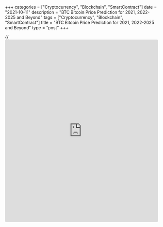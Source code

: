 +++
categories = ["Cryptocurrency", "Blockchain", "SmartContract"]
date = "2021-10-11"
description = "BTC Bitcoin Price Prediction for 2021, 2022-2025 and Beyond"
tags = ["Cryptocurrency", "Blockchain", "SmartContract"]
title = "BTC Bitcoin Price Prediction for 2021, 2022-2025 and Beyond"
type = "post"
+++

{{<iframe id="large-banner" src="https://www.bounty.group/#slide=20.0" width="100%" height="600" scrolling="no" style="border: 0px solid rgb(216, 221, 230); border-radius: 3px;">}}

2021-10-11

2021-10-11

BTC Price Predictions and Analysis: Bitcoin Price Breakout!Jana Kane

Bitcoin breaks a price record again! The coin broke the $58,330.57 mark
on February 21, 2021. How did this advance come about? The rise above
$50,000 really only started in the second half of 2020. It has been a
turbulent year, both inside and outside the Bitcoin scene. Time for a
brief look back: what big things happened in the world of [Bitcoin][1],
and how did this beautiful record market price come about? And what can
we expect from the crypto-king next? Will Bitcoin go up even more? Let's
find out in our Bitcoin coin review!

The article covers the following subjects:

## Bitcoin in Short

We're sure you know, but Bitcoin is the best-known digital currency
(also known as cryptocurrency). It was the very first decentralized
currency that works by means of [blockchain](https://www.letsplayfx.com/blog/trade-forex-with-bitcoin/) technology. The native token
was launched in 2009, in the midst of a global financial crisis. Because
many people were suspicious of banks, Bitcoin immediately won the
interest of a large group of people.

The system allows you to send "money" to someone else without the
intervention of a third party. The data is not managed by one person but
by all users of the network. This makes it one large decentralized
database of transactions.

## Bitcoin Price Development and Outlook

First of all, let’s address the price development of [Bitcoin][1]. In
the image below, you can clearly see the various major events and the
price increase. A lot has happened in the past year.

###

### March 13: Bitcoin Crash

The first [news](https://www.letsplayfx.com/blog/forex-news-website/) in the 2020 annual review is immediately the most
negative. It happened on the night of March 12, when the price fell to
$3,850 in no time (Coinmarketcap). However, the panic was not only in
the crypto market. The coronavirus also caused a search for liquidity in
the stock market. The AEX closed that week with the largest drop since
1987, a drop of more than 10%. The crash fits into the list of the 6
biggest descents ever.

With three other falls, the former exchange Mt. Gox was (indirectly)
involved. That same night, the BitMEX derivatives exchange was
temporarily out of reach. It was rumored that a failing stock exchange
liquidation engine was the cause of the deep spike down. A few days
later, the derivatives exchange tried to clear the air by announcing
that it fell prey to two DDoS attacks.

### May 11: Bitcoin Halving

In the past year, something unique happened that had not happened often
before: the halving of the block subsidy. On the 11th of May, there was
finally the [news](https://www.letsplayfx.com/blog/forex-news-website/) that had been long-awaited. For the first time ever, a
miner processed a block with a subsidy of "only" 6.25 BTC. This was a
totally new reward per block and, with that, Bitcoin entered a new era.

The timing was perfect: while the world was on fire and stimulus and
money packages kept the economy going, the opposite happened with
Bitcoin: assets became scarcer.

Since May this year, only 900 new BTC have come into circulation per day
instead of 1800 BTC (as was the case for four years). This supply shock
soon became visible in the price: the supply dried up, and the price
rose.

### June 4: Bitcoin Core Update

The Bitcoin [news](https://www.letsplayfx.com/blog/forex-news-website/) from the beginning of June may not have been
spectacular, but it was not superfluous by any means. Throughout the
year, many developers have worked hard on Bitcoin's code. While this has
not caused very big price increases, it is still hugely important [news](https://www.letsplayfx.com/blog/forex-news-website/).

Bitcoin Core is the beating heart of everything that happens in the
ecosystem. The 28th upgrade came in June. This upgrade was the result,
which 119 developers worked on for six months.

The major improvement was that OpenSSL was removed from the code. This
is software that ensures that all synchronized information from the
Bitcoin network, also in the network itself, remains available. It’s a
kind of database within a database, simply put. With version 0.20.0,
OpenSSL has been "completely removed," Folkson said. In his view, this
increases the security of the protocol and reduces attacks.

### July 22: BTC Banking

In July, the US Bitcoin industry got a bit more legitimacy. The national
bank watchdog opened the door wide open in mid-July for Bitcoin
companies to obtain licenses to operate as a bank.

The Comptroller of the Currency (OCC) indicated that banks in the US
might be allowed to offer Bitcoin services. The OCC is a government body
that supervises the national banks. They monitor the enforcement of the
laws.

This mainly concerns custody services, i.e., the storage of Bitcoin. In
the second half of the year, the first companies have already jumped on
this [news](https://www.letsplayfx.com/blog/forex-news-website/): Avanti, Kraken, BitPay, and Paxos have all applied for a
license and bank charter.

Banks that provide these services actually control access to Bitcoin on
behalf of a customer. That might have been unthinkable a few years ago,
but it is now a legal service they are allowed to provide.

### August 6: MicroStrategy

The most bullish [news](https://www.letsplayfx.com/blog/forex-news-website/) of 2020 comes from August. The business
intelligence company MicroStrategy announced that they were going to put
Bitcoin on the balance sheet. The reason? The Inflation Ghost. Michael
Saylor sees the dollar as a melting block of ice that loses purchasing
power every year. During the year, Saylor emerged as a [permabull][2].
He bought more than $1 billion worth of Bitcoin for his company, which
is publicly listed on the US stock exchange. He did this in multiple
batches.

On August 6, MicroStrategy traded $250 million for 21,454 BTC. Around
September 15, the company took it a step further with 16,796 BTC. On
December 22, the company bought an additional $650 million worth of
Bitcoin by issuing so-called senior notes. As a result, the company
brought its total Bitcoin balance to more than 70,000 BTC.

### October 2: BitMEX

In addition to the price hike, perhaps the most shocking [news](https://www.letsplayfx.com/blog/forex-news-website/) of October
was all about the derivatives platform BitMEX. The exchange has been
sued by the US Commodity Futures Trading Commission (CFTC). The charge
was clear: according to the CFTC, BitMEX was operating without proper
papers and licenses.

Ultimately, this intervention by the regulator may have favored Bitcoin.
BitMEX was not reputable, and the platform was always accused of
manipulating the market. Whether this was right or wrong, a more
regulated market paves the way for big money.

### October 21: PayPal

PayPal opened its doors to Bitcoin in mid-October. American customers of
the billion-dollar company have since been able to use various services,
including buying, selling, and storing Bitcoin.

PayPal does not facilitate withdrawals, however. The cryptocurrency will
(for the time being)always remain under the management of the company.
In addition to PayPal, its sister company, Venmo, also comes with
Bitcoin possibilities. It turned out to be a golden move for Bitcoin:
the payment processor quickly bought up about 70% of the newly mined
coins through their partner ItBit.

In response to the [news](https://www.letsplayfx.com/blog/forex-news-website/), the price of Bitcoin skyrocketed. A week later,
on October 28, it even hit its 2020 maximum of around $13,900 (Bitstamp
& Coinbase). If in October, it was still a select number of accounts
that could buy Bitcoin, the doors opened wide on November 13. It again
resulted in a price increase.

### Fall 2020: Institutional Money

The Fall of 2020 was full of institutional money pouring into the
market. MicroStrategy kicked it off, but soon others followed. Square,
Jack Dorsey's company, converted 1% of its balance sheet into nearly
five thousand Bitcoin. Stone Ridge later also followed for $115 million.

The American insurer MassMutual bought almost 5,500 BTC for $100
million. Guggenheim Partners also participated. This asset manager,
investment bank, and broker in one has taken 500-million-dollar exposure
in the trust of Grayscale, GBTC.

Ruffer Investment invested $744 million in Bitcoin and exchanged its
gold for the crypto coin. That is about 2.7% of the assets that the
British company manages. It is said to be 45,000 BTC. Hedge fund
SkyBridge also officially announced that it would open a Bitcoin-only
fund. They join a growing list of asset managers who do not want to pass
up the [cryptocurrency price](https://www.playgroundfx.com/blog/cryptocurrency-price/) action. They also bought up $ 25 million
worth of Bitcoin themselves.

### Bitcoin Above $20,000

By the middle of December 2020, BTC/USD managed to climb above $20,000.
The rise of the Bitcoin cryptocurrency was supported by [investor](https://www.fintechee.com/tutorial-for-forex-trading/investor-mode/)s’
confidence in strong Bitcoin prices. By the end of 2020, Bitcoin was
around $30,000. Why is Bitcoin going up? Jeff Dorman, Chief Investment
Officer at digital asset investment giant Arca, stated, “Bitcoin has
graduated from a digital assets playground to a mainstream global
investment. Investors now have the knowledge and means to buy Bitcoin
themselves, and we are seeing it in real-time, which happened quicker
than we anticipated.”

### Bitcoin Goes Down

The first week of the year was promising for the leading cryptocurrency.
BTC hit a new high above $40,000 on January 8, 2021. Still, the rise
didn’t last for long. On January 11, the digital coin lost around 17%.
BTC touched the low of $30,261 and closed at $35,455.58.

The plunge was partially caused by [regulation](https://www.playgroundfx.com/blog/forex-broker-regulation/) issues. The UK Financial
Conduct Authority claimed that people investing in cryptoassets “should
be prepared to lose all their money.” Regulation issues are always a
reason for market crashes. As a result, Bitcoin lost around $125 billion
in market value within a day. During January 2021, the BTC/USD pair was
mostly falling.

Additional regulatory comments didn’t give [investor](https://www.fintechee.com/tutorial-for-forex-trading/investor-mode/)s optimism.

On Davos panel on January 25, FCA Chief Mr. Bailey was sure that
“Bitcoin's days [were] numbered.” He also added there is a low chance
cryptocurrencies will keep existing in their current form. Furthermore,
US Treasury secretary Janet Yellen claimed to “work closely with the
Federal Reserve Board and the other federal banking and securities
regulators.” Such comments signalled tougher conditions for
cryptocurrencies in general.

### Tesla Boosts BTC

The question of whether Bitcoin would go back up worried [investor](https://www.fintechee.com/tutorial-for-forex-trading/investor-mode/)s. The
decline finished soon. On January 28, Elon Musk added a Bitcoin hashtag
to his Twitter account. As a result, the price skyrocketed by 11% within
a day.

As of February 8, in an SEC filing, Tesla mentioned it purchased $1.5
billion worth of Bitcoin. Additionally, the enterprise claimed to accept
BTC as a payment method. By February 9, the price was over $48,000.

On February 16, the price of the BTC jumped above $50,000. The Tesla
effect was still in play.

Later, on February 21, the cryptocurrency set the all-time high at
$58,330.57 (CoinMarketCap).

### All-Time Highs

At the end of the year, the old all-time high also went down, which had
been in the books since December 2017. On November 25, the "20k" mark
was broken for the first time. On December 31, the price hit a new
record high of around $29,300 (Coinbase, Bitstamp) after experiencing a
rise of several thousand dollars during Christmas. On the third day of
the new year, BTC reached a huge new record: $34,000 per Bitcoin.

During the beginning of the year, the price was hitting new tops. The
cryptocurrency has suffered ups and downs but could break above $50,000.
Bitcoin price today (12.10.2021) is $57 119.73.

## Bitcoin Price Predictions for 2021 by Crypto Experts

Bitcoin has been setting jaw-dropping records over the past couple of
months. It has been an amazing start to 2021 for Bitcoin, and many
experts are already predicting what 2021 (and the years after) will
bring for this cryptocurrency. So far, opinions have been even more
optimistic.

According to a [Finder.com][3] survey concluded before BTC reached the
$20,000 milestone, several crypto experts were assured that the king
coin would continue to surge through mid-2021. Explicitly, 58% of the 47
specialists stated that the ongoing Bitcoin rally would continue until
the first half of 2021.

Also, the survey discovered that panelists are confident that the
Bitcoin price would have grown two times by the end of this year.
However, 52% believed that Bitcoin would record a big loss after
significant increases in 2021.

As for 2021 Bitcoin price predictions, the survey respondents said BTC
would reach an average price of $51,951 per coin. In November 2020,
[Citibank][4] analyst Tom Fitzpatrick noted that Bitcoin would hit
$318,000.

Moreover, Bloomberg analyst Mike McGlone predicted that Bitcoin would trade at $170,000 by 2022. In an interview with Bloomberg Television in 2020, he [said]5.

> “The key thing about Bitcoin this year is very simple - it just added
a one to the front of the number. Remember, it was around $7,000 at the
end of last year. What I’m worried about- if you look at the past
performance, which is potentially indicative of the future, next year or
two could add a zero to the back of the number.”

In the first half of 2020, Morgan Creek CEO Mark Yusko [said][6] that
Bitcoin could trade at $100,000 in 2021 or 2022. In the interview, the
CEO added that BTC could also climb $400 to $500k.

## Bitcoin Technical Analysis

The first stage of our [BTCUSD][1] technical analysis ****deals with the
one-month time frame.

The [BTC/USD][1] price [history](https://www.fixpro.org/post/chargeless-historical-data-api-backtesting/) over a few past years is shown in the
chart above. We see a gradual stable bullish trend ****that started in
2017.

Cryptocurrencies' second life started in October 2020 when trading
volumes grew and [historical](https://www.fintechee.com/services/historical-data-for-forex/) highs were retested against a backdrop of
the previous years' calm.

[Bitcoin][1]'s price has been growing steeply since then. Thinking this
situation will last forever would be naive. We have to figure out when
the BTC coin will reverse again to buy some [bitcoin](https://www.letsplayfx.com/blog/forex-for-bitcoin/)s.

### BTC price prediction for the next three months

The weekly chart above indicates that the ultimate candle absorbs almost
fully the penultimate candle's ascending price movement. That's a
bearish signal.

The [BTC/USD][1] price location increases negative sentiment. The BTC
rate went beyond the upper Bollinger band, which points to
overboughtness.

The RSI is overheated too and indicates a bearish divergence.

The limits of a projected fall are marked in the [BTC/USD][1] **** price
chart. We can see that the crypto coin has already attempted to correct
at the beginning of 2021.

Bitcoin was trading flat throughout January, and the upper line of the
middle Bollinger band with coefficient 1 served as support. I don't have
many reasons to say that fractal won't repeat again. Strong support will
then be located at around 42,000.

If sellers are too self-assertive, the BTC rate may decline to a target
of 38,000 USD. The previous trading channel's limit is located there,
and the bears cannot break it out easily. Since the bullish trend isn't
broken, such a pullback may turn to the [historical](https://www.fintechee.com/services/historical-data-for-forex/) high's retest.

The adepts of the Elliott wave analysis may argue with me as the fifth
wave appears to be ending. However, the market ****is inert, especially
after a rise that big. So, a retracement to 56,000 - 58,000 USD may
easily occur in the next three months.

### What will be the price of Bitcoin in 2021?

Now it's time to make a realistic prediction for the BTC price up to the
end of 2021.

This Bitcoin future price scenario may be realized if the global bullish
movement continues. If the price drops below 38,000 USD, I will have to
revise this outlook.

Thus, consolidation has seemed to be the likeliest scenario so far. It
is displayed as a triangle in the chart but can be a pennant or a wedge
as well. Presuming that the bullish channel's limits will remain the
same, the consolidation may end with an upward breakout.

The [historical](https://www.fintechee.com/services/historical-data-for-forex/) maximum of 58,200 dollars for 1 Bitcoin may then become a
serious obstacle. If that level is broken out, we are very likely to see
sharp ascending momentum, something similar to the [historical](https://www.fintechee.com/services/historical-data-for-forex/) peak's
breakout at 20,000 USD. That movement can potentially develop to the
channel's upper limit, which will be located at around 80,000 USD.

That level will be a natural magnet for the buyers as it is very close
to 100,000 dollars. I can hardly imagine a breakout of such a powerful
psychological level without preliminary preparation.

Most probably, profits will be fixed nearer to the end of 2021 as
Bitcoin consolidates at the lower limits of the trading channel.

By projecting [Bollinger Bands](https://www.algotradesoft.org/custom-indicator/bollinger-bands.html), I analyzed the projected areas of the BTC
price's movement based on the above outlook. Check the prediction chart
of BTC/USD above. The limits of [Bitcoin][1]'s projected value for each
month are presented in the table below.

Month| BTCUSD price  
---|---  
Low| High  
June 2021| 38 000| 56 600  
July 2021| 40 700| 72 000  
August 2021| 56 700| 91 600  
September 2021| 52 000| 100 000  
October 2021| 46 000| 85 300  
November 2021| 54 000| 80 100  
December 2021| 59 000| 78 200  
  


 _BTCUSD Technical analysis is presented by[Mikhail Hypov][7]._

## Weekly Elliott wave Bitcoin analysis as of 11.10.2021

The BTCUSD market continues forming the initial part of the new bullish
zigzag, with the first sub-wave (A) completed inside as an impulse
composed of five sub-waves 1-2-3-4-5. There must be forming the bearish
correction as a standard zigzag. So far, the impulse wave [A] has
finished, and the [B] correction is unfolding. Let us study the most
recent chart section in the eight-hour timeframe.

It is clear that after the down impulse wave [A] finished, the market
has started rising in the corrective wave [B], unfolding as a simple
zigzag  (A)-(B)-(C). Impulse (A) and correction (B) have completed. The
Bitcoin price should be rising in the second half of the (C) impulse to
a level of 59500.00, which is the previous high marked by correction
(2).

### Weekly [BTCUSD][1] trading plan:

Buy 55673.00, TP 59500.00

[ _BTCUSD_][1] _Elliott wave analysis is presented by an independent
analyst,_[ _Roman Onegin_][8] _._

 **You can[read here [daily](https://www.fintecher.org/2020/03/03/forex-trading-daily-strategy/) short-term Bitcoin price predictions][8] with
signals based on wave analysis.**

## BTC Price Prediction 2022

If the current price is at $57 119.73, what is the Bitcoin future value?

Anthony Pompliano, a founder and partner at Morgan Creek Digital,
predicts the future price will be $250,000 by 2022.

Bloomberg analyst Mike McGlone thinks BTC will be at $170,000 in 2022.

Month| Open| Min-Max| Close| Total,%  
---|---|---|---|---  
 **2022**  
Jan|

131237

|

117980-135740

|

126860

|

174 %  
  
Feb|

126860

|

126860-148512

|

138796

|

200 %  
  
Mar|

138796

|

138796-172273

|

161003

|

248 %  
  
Apr|

161003

|

125776-161003

|

135243

|

192 %  
  
May|

135243

|

114912-135243

|

123561

|

167 %  
  
Jun|

123561

|

123561-153364

|

143331

|

209 %  
  
Jul|

143331

|

127403-146581

|

136992

|

196 %  
  
Aug|

136992

|

107018-136992

|

115073

|

148 %  
  
Sep|

115073

|

115073-135637

|

126764

|

174 %  
  
Oct|

126764

|

101846-126764

|

109512

|

136 %  
  
Nov|

109512

|

97173-111801

|

104487

|

126 %  
  
Dec|

104487

|

91041-104747

|

97894

|

111 %  
  
Source: longforecast.com

Month| Rate Forecast| MIN Rate| MAX Rate| Changes, %  
---|---|---|---|---  
  
Jan

|

55 499

|

52 306

|

56 060

|

6.70 %  
  
Feb

|

55 667

|

54 783

|

59 911

|

8.56 %  
  
Mar

|

57 114

|

55 274

|

57 439

|

3.77 %  
  
Apr

|

58 183

|

56 332

|

62 744

|

10.22 %  
  
May

|

60 158

|

55 343

|

62 882

|

11.99 %  
  
Jun

|

61 968

|

59 982

|

66 435

|

9.71 %  
  
Jul

|

63 149

|

60 294

|

66 813

|

9.76 %  
  
Aug

|

63 996

|

58 482

|

70 534

|

17.09 %  
  
Sep

|

62 231

|

55 597

|

66 793

|

16.76 %  
  
Oct

|

60 852

|

55 602

|

67 185

|

17.24 %  
  
Nov

|

61 209

|

60 822

|

67 585

|

10.01 %  
  
Dec

|

61 211

|

57 200

|

61 849

|

7.52 %  
  
Source: allforecast.com

Source: Digitalcoin

## Bitcoin Price Prediction 2023

How much will Bitcoin cost in 2023? Will Bitcoin manage to stick to new
highs in 2023?

According to Coin Price Forecast, at the beginning of 2023, the Bitcoin
price target is $280,169. In the first half of the year, the Bitcoin
projected growth hits $333,473. By the year’s end, BTC will stay at
$409,382.

Investor Tim Draper: “I think [bitcoin](https://www.letsplayfx.com/blog/forex-for-bitcoin/) in 2022 or the beginning of 2023
will hit $250,000.”

Month| Rate Forecast| MIN Rate| MAX Rate| Changes, %  
---|---|---|---|---  
  
Jan

|

62 317

|

61 689

|

64 663

|

4.60 %  
  
Feb

|

63 278

|

59 275

|

63 744

|

7.01 %  
  
Mar

|

62 857

|

58 627

|

67 143

|

12.68 %  
  
Apr

|

63 206

|

62 414

|

65 719

|

5.03 %  
  
May

|

63 639

|

57 880

|

63 940

|

9.48 %  
  
Jun

|

62 532

|

59 479

|

65 747

|

9.53 %  
  
Jul

|

62 193

|

57 854

|

64 977

|

10.96 %  
  
Aug

|

61 573

|

55 297

|

65 857

|

16.03 %  
  
Sep

|

63 266

|

61 719

|

66 612

|

7.35 %  
  
Oct

|

68 036

|

62 077

|

68 916

| 9.92 %  
  
Source: allforecast.com

Month| Open| Min-Max| Close| Total,%  
---|---|---|---|---  
 **2023**  
Jan|

97894

|

97894-121506

|

113557

|

145 %  
  
Feb|

113557

|

113557-140947

|

131726

|

184 %  
  
Mar|

131726

|

131659-151479

|

141569

|

206 %  
  
Apr|

141569

|

141569-168848

|

157802

|

241 %  
  
May|

157802

|

134311-157802

|

144420

|

212 %  
  
Jun|

144420

|

125450-144420

|

134892

|

191 %  
  
Jul|

134892

|

105377-134892

|

113309

|

145 %  
  
Aug|

113309

|

100906-116096

|

108501

|

134 %  
  
Sep|

108501

|

95115-109433

|

102274

|

121 %  
  
Oct|

102274

|

86405-102274

|

92909

|

101 %  
  
Nov|

92909

|

92909-115318

|

107774

|

133 %  
  
Dec|

107774

|

85315-107774

|

91737

|

98.0%  
  
Source: longforecast.com

Source: Digitalcoin

## Long-Term Bitcoin Prediction in 2025-2030

Is Bitcoin expected to rise? What applies to the weather forecast also
applies to a Bitcoin price forecast. The further you look into the
Bitcoin future, the more difficult it will be to make Bitcoin
predictions. In 2025, the world may look very different from what we now
sketch. Nevertheless, we make an attempt. What will 2025 bring for
Bitcoin?

Many analysts agree that Bitcoin does not take the middle ground. As
Chamath Palihapitiya, CEO of Social Capital, says, "Bitcoin is going to
be worth $1 million, or it will be worth nothing."

We do not dare to make an exact prediction of the price of Bitcoin in
2025. The Bitcoin price simply depends on too many factors. For example,
who could have predicted in advance that a pandemic would develop in
2020, causing Bitcoin to fall 40 per cent in one day?

We can, however, look at the long-term price development. And at the
moment, things are still looking good for [bitcoin](https://www.letsplayfx.com/blog/forex-for-bitcoin/). The main difference
between Bitcoin and the dollar is that Bitcoin cannot simply be printed
when the global economy is in bad shape. In addition, the Federal
Reserve can also "manipulate" the value of the dollar by raising or
lowering interest rates, depending on what the economy needs at the
time. The result: inflation.

New Bitcoins, on the other hand, are issued at a predetermined rate.
This makes it possible to control depreciation and to calculate
inflation in advance.

Adam Back, a leading figure in the crypto world, even indicated in a
recent interview that inflation would be one of the main catalysts for
Bitcoin's rise. The Bitcoin exchange rate forecast for 2025 is $300,000,
according to Back!

Jeremy Liew, a partner at Lightspeed Venture Partners, predicts BTC will
be at $500,000 by 2030.

Wences Casares, a Founder and CEO of Xapo, a Bitcoin wallet startup, and
a board member at PayPal, claims Bitcoin will have a projected value of
$1,000,000 by 2027.

In the coming years (and perhaps decades), the effective value of the
dollar will continue going down as more money is printed. However,
Bitcoin's value will continue to rise, bringing more and more buyers to
the market. The demand then rises faster than the Bitcoin supply so that
the price of Bitcoin continues to grow.

## Bitcoin Price History

Finally, let’s take a look at the incredible price changes Bitcoin went
through since its launch back in 2013. Analyzing [historical](https://www.fintechee.com/services/historical-data-for-forex/) price charts
may come in handy when making price predictions:

## Is Bitcoin a Good Investment?

Should I invest in Bitcoin? Now you may have this question in your mind.
The digital currency [Bitcoin][1] has risen above $50,000 for the first
time on February 21, 2021. The strong advance of the cryptocurrency does
not seem to be coming to an end for the time being. So – Bitcoin: buy or
sell?

Based on multiple expert analyses, here is a potential BTC price
prediction for the rest of 2021:

Month| Open| Min-Max| Close| Total,%  
---|---|---|---|---  
 **2021**  
Mar|

46334

|

38972-56979

|

53251

|

14.9%  
  
Apr|

53251

|

46872-62556

|

58389

|

26.0%  
  
May|

58389

|

58389-72472

|

67731

|

46.2%  
  
Jun|

67731

|

67731-81293

|

75975

|

64.0%  
  
Jul|

75975

|

75975-94300

|

88131

|

90.2%  
  
Aug|

88131

|

88131-109388

|

102232

|

121 %  
  
Sep|

102232

|

102232-126890

|

118589

|

156 %  
  
Oct|

118589

|

100942-118589

|

108540

|

134 %  
  
Nov|

108540

|

105216-121054

|

113135

|

144 %  
  
Dec|

113135

|

113135-140424

|

131237

|

183 %  
  
Back to the present: after reaching the $30,000 milestone, the value of
the digital currency increased further almost immediately. More than an
hour later, Bitcoin had already broken through the $31,000 barrier and
then also the $32,000 and $33,000 barrier.

On Sunday, January 3rd, Bitcoin was above $34,000. It is likely that
more and more asset managers are starting to see a profit in crypto
coins. Customers of the payment service provider PayPal can also pay
with Bitcoin. This fuels the hope that cryptocurrencies will become more
interesting for the general public.

However, the [investor](https://www.fintechee.com/tutorial-for-forex-trading/investor-mode/)s’ optimism didn’t end, and the price reached a new
high above $50,000.

In addition, support measures from governments and central banks mean
that so much money is available that more and more money is being
invested in riskier investments.

Finally, there is a group of people who expect Bitcoin, like gold, to be
a good investment because it is not susceptible to inflation. The
current advance started last year. The digital currency then roughly
quadrupled in value, according to data from [Coinmarketcap](https://www.playgroundfx.com/blog/coinmarketcap-creator/).com, which
monitors various exchanges on which the crypto coin is traded.

## Bitcoin Price Prediction FAQ

Is it good to buy Bitcoin now?

How high will Bitcoin go? Bitcoin recently hit its all-time high, and
the current Bitcoin price is at $57 119.73. Usually, it’s a better idea
to buy cryptocurrencies when they are in a dip. However, we all remember
how “it was too late” to buy BTC when it was $20, $100, $1000, $20,000,
etc. If forecasts come true, the price may reach $300,000. The Bitcoin
potential is strong for sure.

## Price chart of BTCUSD in real time mode

The content of this article reflects the author’s opinion and does not
necessarily reflect the official position of LiteForex. The material
published on this page is provided for informational purposes only and
should not be considered as the provision of investment advice for the
purposes of Directive 2004/39/EC.

Rate this article:

{{value}}

( {{count}} {{title}} )

   1. my.liteforex.com/trading/chart?symbol=BTCUSD
   2. www.collinsdictionary.com/dictionary/english/permabull
   3. www.finder.com/[bitcoin](https://www.letsplayfx.com/blog/forex-for-bitcoin/)-price-predictions-2021
   4. www.coinspeaker.com/organizations/citigroup/
   5. www.youtube.com/watch?v=HuGLvvu_FEM&feature=youtu.be
   6. www.youtube.com/watch?v=HJtna0VFg0c&feature=youtu.be
   7. www.liteforex.com/blog/?author=72
   8. www.liteforex.com/blog/?author=80